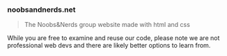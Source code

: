 ### noobsandnerds.net
>The Noobs&Nerds group website made with html and css

While you are free to examine and reuse our code, please note we are not professional web devs and there are likely better options to learn from.
